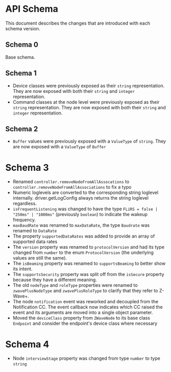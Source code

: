 # API Schema

This document describes the changes that are introduced with each schema version.

## Schema 0

Base schema.

## Schema 1

- Device classes were previously exposed as their `string` representation. They are now exposed with both their `string` and `integer` representation.
- Command classes at the node level were previously exposed as their `string` representation. They are now exposed with both their `string` and `integer` representation.

## Schema 2

- `Buffer` values were previously exposed with a `ValueType` of `string`. They are now exposed with a `ValueType` of `Buffer`

# Schema 3

- Renamed `controller.removeNodeFromAllAssocations` to `controller.removeNodeFromAllAssociations` to fix a typo
- Numeric loglevels are converted to the corresponding string loglevel internally. driver.getLogConfig always returns the string loglevel regardless.
- `isFrequentListening` was changed to have the type `FLiRS = false | "250ms" | "1000ms"` (previously `boolean`) to indicate the wakeup frequency.
- `maxBaudRate` was renamed to `maxDataRate`, the type `Baudrate` was renamed to `DataRate`
- The property `supportedDataRates` was added to provide an array of supported data rates
- The `version` property was renamed to `protocolVersion` and had its type changed from `number` to the enum `ProtocolVersion` (the underlying values are still the same).
- The `isBeaming` property was renamed to `supportsBeaming` to better show its intent.
- The `supportsSecurity` property was split off from the `isSecure` property because they have a different meaning.
- The old `nodeType` and `roleType` properties were renamed to `zwavePlusNodeType` and `zwavePlusRoleType` to clarify that they refer to Z-Wave+.
- The node `notification` event was reworked and decoupled from the Notification CC. The event callback now indicates which CC raised the event and its arguments are moved into a single object parameter.
- Moved the `deviceClass` property from `ZWaveNode` to its base class `Endpoint` and consider the endpoint's device class where necessary

# Schema 4

- Node `interviewStage` property was changed from type `number` to type `string`
